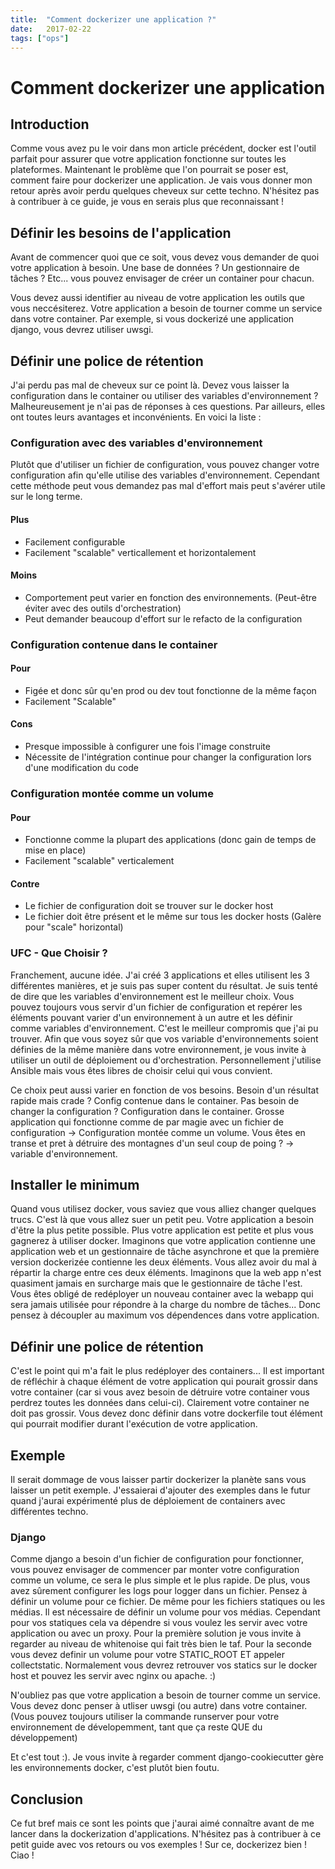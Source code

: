 ```yaml
---
title:  "Comment dockerizer une application ?"
date:   2017-02-22
tags: ["ops"]
---
```


# Comment dockerizer une application

## Introduction

Comme vous avez pu le voir dans mon article précédent, docker est l'outil parfait pour assurer que votre application fonctionne sur toutes les plateformes. Maintenant le problème que l'on pourrait se poser est, comment faire pour dockerizer une application. Je vais vous donner mon retour après avoir perdu quelques cheveux sur cette techno. N'hésitez pas à contribuer à ce guide, je vous en serais plus que reconnaissant !

## Définir les besoins de l'application

Avant de commencer quoi que ce soit, vous devez vous demander de quoi votre application à besoin. Une base de données ? Un gestionnaire de tâches ? Etc... vous pouvez envisager de créer un container pour chacun.

Vous devez aussi identifier au niveau de votre application les outils que vous neccésiterez. Votre application a besoin de tourner comme un service dans votre container. Par exemple, si vous dockerizé une application django, vous devrez utiliser uwsgi.


## Définir une police de rétention

J'ai perdu pas mal de cheveux sur ce point là. Devez vous laisser la configuration dans le container ou utiliser des variables d'environnement ? Malheureusement je n'ai pas de réponses à ces questions. Par ailleurs, elles ont toutes leurs avantages et inconvénients. En voici la liste :

### Configuration avec des variables d'environnement

Plutôt que d'utiliser un fichier de configuration, vous pouvez changer votre configuration afin qu'elle utilise des variables d'environnement. Cependant cette méthode peut vous demandez pas mal d'effort mais peut s'avérer utile sur le long terme.

#### Plus

* Facilement configurable
* Facilement "scalable" verticallement et horizontalement

#### Moins

* Comportement peut varier en fonction des environnements. (Peut-être éviter avec des outils d'orchestration)
* Peut demander beaucoup d'effort sur le refacto de la configuration

### Configuration contenue dans le container

#### Pour

* Figée et donc sûr qu'en prod ou dev tout fonctionne de la même façon
* Facilement "Scalable"

#### Cons

* Presque impossible à configurer une fois l'image construite
* Nécessite de l'intégration continue pour changer la configuration lors d'une modification du code

### Configuration montée comme un volume

#### Pour
* Fonctionne comme la plupart des applications (donc gain de temps de mise en place)
* Facilement "scalable" verticalement

#### Contre
* Le fichier de configuration doit se trouver sur le docker host
* Le fichier doit être présent et le même sur tous les docker hosts (Galère pour "scale" horizontal)

### UFC - Que Choisir ?

Franchement, aucune idée. J'ai créé 3 applications et elles utilisent les 3 différentes manières, et je suis pas super content du résultat. Je suis tenté de dire que les variables d'environnement est le meilleur choix. Vous pouvez toujours vous servir d'un fichier de configuration et repérer les éléments pouvant varier d'un environnement à un autre et les définir comme variables d'environnement. C'est le meilleur compromis que j'ai pu trouver. Afin que vous soyez sûr que vos variable d'environnements soient définies de la même manière dans votre environnement, je vous invite à utiliser un outil de déploiement ou d'orchestration. Personnellement j'utilise Ansible mais vous êtes libres de choisir celui qui vous convient.

Ce choix peut aussi varier en fonction de vos besoins. Besoin d'un résultat rapide mais crade ? Config contenue dans le container. Pas besoin de changer la configuration ? Configuration dans le container. Grosse application qui fonctionne comme de par magie avec un fichier de configuration -> Configuration montée comme un volume. Vous êtes en transe et pret à détruire des montagnes d'un seul coup de poing ? -> variable d'environnement.

## Installer le minimum

Quand vous utilisez docker, vous saviez que vous alliez changer quelques trucs. C'est là que vous allez suer un petit peu. Votre application a besoin d'être la plus petite possible. Plus votre application est petite et plus vous gagnerez à utiliser docker. Imaginons que votre application contienne une application web et un gestionnaire de tâche asynchrone et que la première version dockerizée contienne les deux éléments. Vous allez avoir du mal à répartir la charge entre ces deux éléments. Imaginons que la web app n'est quasiment jamais en surcharge mais que le gestionnaire de tâche l'est. Vous êtes obligé de redéployer un nouveau container avec la webapp qui sera jamais utilisée pour répondre à la charge du nombre de tâches... Donc pensez à découpler au maximum vos dépendences dans votre application.

## Définir une police de rétention

C'est le point qui m'a fait le plus redéployer des containers... Il est important de réfléchir à chaque élément de votre application qui pourait grossir dans votre container (car si vous avez besoin de détruire votre container vous perdrez toutes les données dans celui-ci). Clairement votre container ne doit pas grossir. Vous devez donc définir dans votre dockerfile tout élément qui pourrait modifier durant l'exécution de votre application.

## Exemple

Il serait dommage de vous laisser partir dockerizer la planète sans vous laisser un petit exemple.
J'essaierai d'ajouter des exemples dans le futur quand j'aurai expérimenté plus de déploiement de containers avec différentes techno.

### Django

Comme django a besoin d'un fichier de configuration pour fonctionner, vous pouvez envisager de commencer par monter votre configuration comme un volume, ce sera le plus simple et le plus rapide. De plus, vous avez sûrement configurer les logs pour logger dans un fichier. Pensez à définir un volume pour ce fichier. De même pour les fichiers statiques ou les médias. Il est nécessaire de définir un volume pour vos médias. Cependant pour vos statiques cela va dépendre si vous voulez les servir avec votre application ou avec un proxy. Pour la première solution je vous invite à regarder au niveau de whitenoise qui fait très bien le taf. Pour la seconde vous devez definir un volume pour votre STATIC_ROOT ET appeler collectstatic. Normalement vous devrez retrouver vos statics sur le docker host et pouvez les servir avec nginx ou apache. :)

N'oubliez pas que votre application a besoin de tourner comme un service. Vous devez donc penser à utliser uwsgi (ou autre) dans votre container. (Vous pouvez toujours utiliser la commande runserver pour votre environnement de dévelopemment, tant que ça reste QUE du développement)

Et c'est tout :). Je vous invite à regarder comment django-cookiecutter gère les environnements docker, c'est plutôt bien foutu.

## Conclusion

Ce fut bref mais ce sont les points que j'aurai aimé connaître avant de me lancer dans la dockerization d'applications. N'hésitez pas à contribuer à ce petit guide avec vos retours ou vos exemples ! Sur ce, dockerizez bien ! Ciao !

